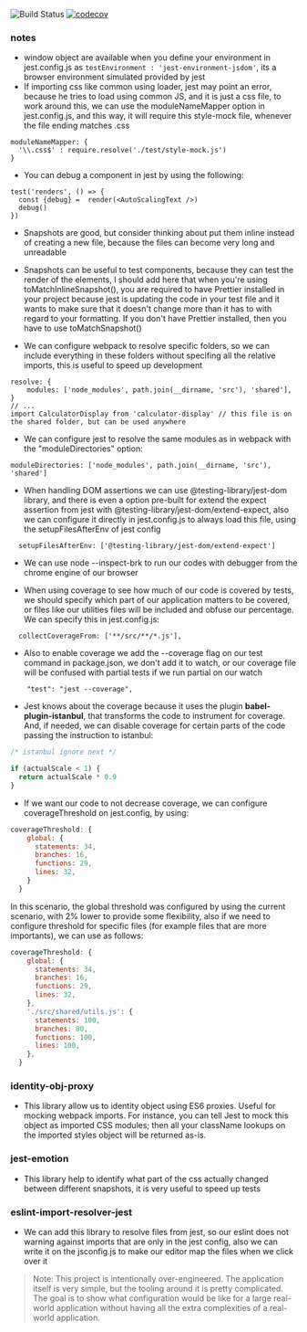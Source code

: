 <!-- prettier-ignore-start -->
![Build Status](https://api.travis-ci.com/opauloh/jest-cypress-react-babel-webpack.svg?branch=master&status=passed)
[![codecov](https://codecov.io/gh/opauloh/jest-cypress-react-babel-webpack/branch/master/graph/badge.svg)](https://codecov.io/gh/opauloh/jest-cypress-react-babel-webpack)

<!-- prettier-ignore-end -->

### notes

- window object are available when you define your environment in jest.config.js
  as `testEnvironment : 'jest-environment-jsdom'`, its a browser environment
  simulated provided by jest
- If importing css like common using loader, jest may point an error, because he
  tries to load using common JS, and it is just a css file, to work around this,
  we can use the moduleNameMapper option in jest.config.js, and this way, it
  will require this style-mock file, whenever the file ending matches .css

```
moduleNameMapper: {
  '\\.css$' : require.resolve('./test/style-mock.js')
}
```

- You can debug a component in jest by using the following:

```
test('renders', () => {
  const {debug} =  render(<AutoScalingText />)
  debug()
})
```

- Snapshots are good, but consider thinking about put them inline instead of
  creating a new file, because the files can become very long and unreadable

- Snapshots can be useful to test components, because they can test the render
  of the elements, I should add here that when you're using
  toMatchInlineSnapshot(), you are required to have Prettier installed in your
  project because jest is updating the code in your test file and it wants to
  make sure that it doesn't change more than it has to with regard to your
  formatting. If you don't have Prettier installed, then you have to use
  toMatchSnapshot()

- We can configure webpack to resolve specific folders, so we can include
  everything in these folders without specifing all the relative imports, this
  is useful to speed up development

```
resolve: {
    modules: ['node_modules', path.join(__dirname, 'src'), 'shared'],
}
// ...
import CalculatorDisplay from 'calculator-display' // this file is on the shared folder, but can be used anywhere
```

- We can configure jest to resolve the same modules as in webpack with the
  "moduleDirectories" option:

```
moduleDirectories: ['node_modules', path.join(__dirname, 'src'), 'shared']
```

- When handling DOM assertions we can use @testing-library/jest-dom library, and
  there is even a option pre-built for extend the expect assertion from jest
  with @testing-library/jest-dom/extend-expect, also we can configure it
  directly in jest.config.js to always load this file, using the
  setupFilesAfterEnv of jest config

```
  setupFilesAfterEnv: ['@testing-library/jest-dom/extend-expect']
```

- We can use node --inspect-brk to run our codes with debugger from the chrome
  engine of our browser

- When using coverage to see how much of our code is covered by tests, we should
  specify which part of our application matters to be covered, or files like our
  utilities files will be included and obfuse our percentage. We can specify
  this in jest.config.js:

```
  collectCoverageFrom: ['**/src/**/*.js'],
```

- Also to enable coverage we add the --coverage flag on our test command in
  package.json, we don't add it to watch, or our coverage file will be confused
  with partial tests if we run partial on our watch

```
    "test": "jest --coverage",
```

- Jest knows about the coverage because it uses the plugin
  **babel-plugin-istanbul**, that transforms the code to instrument for
  coverage. And, if needed, we can disable coverage for certain parts of the
  code passing the instruction to istanbul:

```js
/* istanbul ignore next */

if (actualScale < 1) {
  return actualScale * 0.9
}
```

- If we want our code to not decrease coverage, we can configure
  coverageThreshold on jest.config, by using:

```js
coverageThreshold: {
    global: {
      statements: 34,
      branches: 16,
      functions: 29,
      lines: 32,
    }
  }
```

In this scenario, the global threshold was configured by using the current
scenario, with 2% lower to provide some flexibility, also if we need to
configure threshold for specific files (for example files that are more
importants), we can use as follows:

```js
coverageThreshold: {
    global: {
      statements: 34,
      branches: 16,
      functions: 29,
      lines: 32,
    },
    './src/shared/utils.js': {
      statements: 100,
      branches: 80,
      functions: 100,
      lines: 100,
    },
  }
```

### identity-obj-proxy

- This library allow us to identity object using ES6 proxies. Useful for mocking
  webpack imports. For instance, you can tell Jest to mock this object as
  imported CSS modules; then all your className lookups on the imported styles
  object will be returned as-is.

### jest-emotion

- This library help to identify what part of the css actually changed between
  different snapshots, it is very useful to speed up tests

### eslint-import-resolver-jest

- We can add this library to resolve files from jest, so our eslint does not
  warning against imports that are only in the jest config, also we can write it
  on the jsconfig.js to make our editor map the files when we click over it

> Note: This project is intentionally over-engineered. The application itself is
> very simple, but the tooling around it is pretty complicated. The goal is to
> show what configuration would be like for a large real-world application
> without having all the extra complexities of a real-world application.

```

```

```

```
